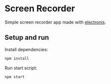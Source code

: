 # Screen Recorder

Simple screen recorder app made with [electronjs](https://electronjs.org).

## Setup and run

Install dependencies:

```sh
npm install
```

Run start script:

```sh
npm start
```

